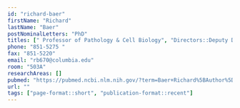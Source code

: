 ```yaml
---
id: "richard-baer"
firstName: "Richard"
lastName: "Baer"
postNominalLetters: "PhD"
titles: [" Professor of Pathology & Cell Biology", "Directors::Deputy Director"]
phone: "851-5275 "
fax: "851-5220"
email: "rb670@columbia.edu"
room: "503A"
researchAreas: []
pubmed: "https://pubmed.ncbi.nlm.nih.gov/?term=Baer+Richard%5BAuthor%5D&sort=pubdate"
url: ""
tags: ["page-format::short", "publication-format::recent"]
---
```

